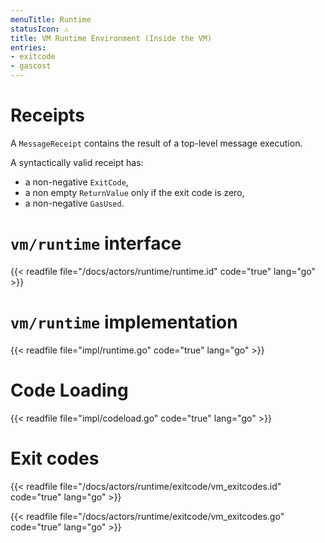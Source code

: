 ```yaml
---
menuTitle: Runtime
statusIcon: ⚠️
title: VM Runtime Environment (Inside the VM)
entries:
- exitcode
- gascost
---
```


# Receipts

A `MessageReceipt` contains the result of a top-level message execution.

A syntactically valid receipt has:

- a non-negative `ExitCode`,
- a non empty `ReturnValue` only if the exit code is zero,
- a non-negative `GasUsed`.

# `vm/runtime` interface

{{< readfile file="/docs/actors/runtime/runtime.id" code="true" lang="go" >}}

# `vm/runtime` implementation

{{< readfile file="impl/runtime.go" code="true" lang="go" >}}

# Code Loading

{{< readfile file="impl/codeload.go" code="true" lang="go" >}}

# Exit codes

{{< readfile file="/docs/actors/runtime/exitcode/vm_exitcodes.id" code="true" lang="go" >}}

{{< readfile file="/docs/actors/runtime/exitcode/vm_exitcodes.go" code="true" lang="go" >}}
